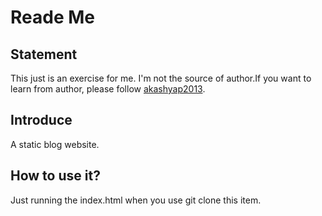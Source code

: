 # Reade Me

## Statement

This just is an exercise for me. I'm not the source of author.If you want to learn from author, please follow [akashyap2013](https://github.com/akashyap2013).

## Introduce 

A static blog website.



## How to use it?

Just running the index.html when you use git clone this item.